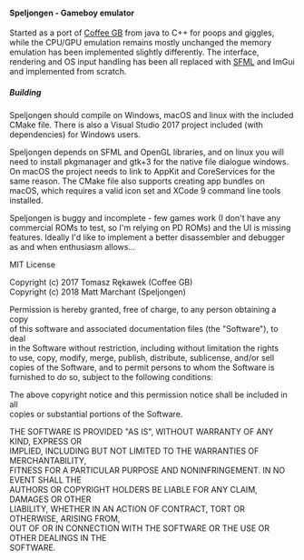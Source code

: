 #### Speljongen - Gameboy emulator

Started as a port of [Coffee GB](https://github.com/trekawek/coffee-gb/tree/master) from java to C++ for poops and giggles,
while the CPU/GPU emulation remains mostly unchanged the memory emulation has been implemented slightly differently. The interface,
rendering and OS input handling has been all replaced with [SFML](https://sfml-dev.org) and ImGui and implemented from scratch.


##### Building
Speljongen should compile on Windows, macOS and linux with the included CMake file.
There is also a Visual Studio 2017 project included (with dependencies) for Windows
users.

Speljongen depends on SFML and OpenGL libraries, and on linux you will need to install
pkgmanager and gtk+3 for the native file dialogue windows. On macOS the project needs
to link to AppKit and CoreServices for the same reason. The CMake file also supports
creating app bundles on macOS, which requires a valid icon set and XCode 9 command line
tools installed.


Speljongen is buggy and incomplete - few games work (I don't have any commercial ROMs
to test, so I'm relying on PD ROMs) and the UI is missing features. Ideally I'd like
to implement a better disassembler and debugger as and when enthusiasm allows...


MIT License

Copyright (c) 2017 Tomasz Rękawek (Coffee GB)  
Copyright (c) 2018 Matt Marchant (Speljongen)  

Permission is hereby granted, free of charge, to any person obtaining a copy  
of this software and associated documentation files (the "Software"), to deal  
in the Software without restriction, including without limitation the rights  
to use, copy, modify, merge, publish, distribute, sublicense, and/or sell  
copies of the Software, and to permit persons to whom the Software is  
furnished to do so, subject to the following conditions:  

The above copyright notice and this permission notice shall be included in all  
copies or substantial portions of the Software.  

THE SOFTWARE IS PROVIDED "AS IS", WITHOUT WARRANTY OF ANY KIND, EXPRESS OR  
IMPLIED, INCLUDING BUT NOT LIMITED TO THE WARRANTIES OF MERCHANTABILITY,  
FITNESS FOR A PARTICULAR PURPOSE AND NONINFRINGEMENT. IN NO EVENT SHALL THE  
AUTHORS OR COPYRIGHT HOLDERS BE LIABLE FOR ANY CLAIM, DAMAGES OR OTHER  
LIABILITY, WHETHER IN AN ACTION OF CONTRACT, TORT OR OTHERWISE, ARISING FROM,  
OUT OF OR IN CONNECTION WITH THE SOFTWARE OR THE USE OR OTHER DEALINGS IN THE  
SOFTWARE.